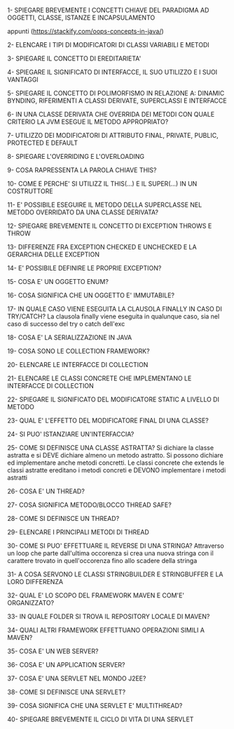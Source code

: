 1- SPIEGARE BREVEMENTE I CONCETTI CHIAVE DEL PARADIGMA AD OGGETTI, CLASSE, ISTANZE E INCAPSULAMENTO

appunti (https://stackify.com/oops-concepts-in-java/)

2- ELENCARE I TIPI DI MODIFICATORI DI CLASSI VARIABILI E METODI

3- SPIEGARE IL CONCETTO DI EREDITARIETA'

4- SPIEGARE IL SIGNIFICATO DI INTERFACCE, IL SUO UTILIZZO E I SUOI VANTAGGI

5- SPIEGARE IL CONCETTO DI POLIMORFISMO IN RELAZIONE A: DINAMIC BYNDING, RIFERIMENTI A CLASSI DERIVATE, SUPERCLASSI E INTERFACCE

6- IN UNA CLASSE DERIVATA CHE OVERRIDA DEI METODI CON QUALE CRITERIO LA JVM ESEGUE IL METODO APPROPRIATO? 

7- UTILIZZO DEI MODIFICATORI DI ATTRIBUTO FINAL, PRIVATE, PUBLIC, PROTECTED E DEFAULT

8- SPIEGARE L'OVERRIDING E L'OVERLOADING

9- COSA RAPRESSENTA LA PAROLA CHIAVE THIS?

10- COME E PERCHE' SI UTILIZZ IL THIS(...) E IL SUPER(...) IN UN COSTRUTTORE

11- E' POSSIBILE ESEGUIRE IL METODO DELLA SUPERCLASSE NEL METODO OVERRIDATO DA UNA CLASSE DERIVATA?

12- SPIEGARE BREVEMENTE IL CONCETTO DI EXCEPTION THROWS E THROW

13- DIFFERENZE FRA EXCEPTION CHECKED E UNCHECKED E LA GERARCHIA DELLE EXCEPTION

14- E' POSSIBILE DEFINIRE LE PROPRIE EXCEPTION?

15- COSA E' UN OGGETTO ENUM?

16- COSA SIGNIFICA CHE UN OGGETTO E' IMMUTABILE?

17- IN QUALE CASO VIENE ESEGUITA LA CLAUSOLA FINALLY IN CASO DI TRY/CATCH? La clausola finally viene eseguita in qualunque caso, sia nel caso di successo del try o catch dell'exc

18- COSA E' LA SERIALIZZAZIONE IN JAVA

19- COSA SONO LE COLLECTION FRAMEWORK?

20- ELENCARE LE INTERFACCE DI COLLECTION

21- ELENCARE LE CLASSI CONCRETE CHE IMPLEMENTANO LE INTERFACCE DI COLLECTION

22- SPIEGARE IL SIGNIFICATO DEL MODIFICATORE STATIC A LIVELLO DI METODO

23- QUAL E' L'EFFETTO DEL MODIFICATORE FINAL DI UNA CLASSE?

24- SI PUO' ISTANZIARE UN'INTERFACCIA?

25- COME SI DEFINISCE UNA CLASSE ASTRATTA? Si dichiare la classe astratta e si DEVE dichiare almeno un metodo astratto. Si possono dichiare ed implementare anche metodi concretti. Le classi concrete che extends le classi astratte ereditano i metodi concreti e DEVONO implementare i metodi astratti

26- COSA E' UN THREAD?

27- COSA SIGNIFICA METODO/BLOCCO THREAD SAFE?

28- COME SI DEFINISCE UN THREAD?

29- ELENCARE I PRINCIPALI METODI DI THREAD

30- COME SI PUO' EFFETTUARE IL REVERSE DI UNA STRINGA? Attraverso un loop che parte dall'ultima occorenza si crea una nuova stringa con il carattere trovato in quell'occorenza fino allo scadere della stringa

31- A COSA SERVONO LE CLASSI STRINGBUILDER E STRINGBUFFER E LA LORO DIFFERENZA

32- QUAL E' LO SCOPO DEL FRAMEWORK MAVEN E COM'E' ORGANIZZATO?

33- IN QUALE FOLDER SI TROVA IL REPOSITORY LOCALE DI MAVEN?

34- QUALI ALTRI FRAMEWORK EFFETTUANO OPERAZIONI SIMILI A MAVEN?

35- COSA E' UN WEB SERVER?

36- COSA E' UN APPLICATION SERVER?

37- COSA E' UNA SERVLET NEL MONDO J2EE?

38- COME SI DEFINISCE UNA SERVLET?

39- COSA SIGNIFICA CHE UNA SERVLET E' MULTITHREAD?

40- SPIEGARE BREVEMENTE IL CICLO DI VITA DI UNA SERVLET
